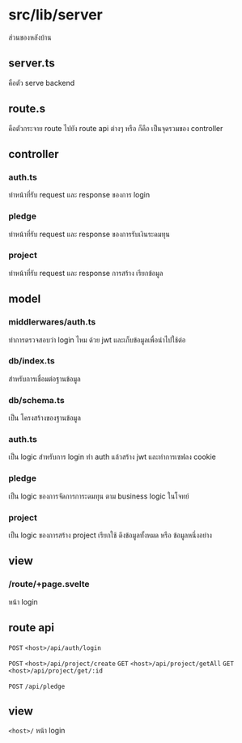 # src/lib/server
ส่วนของหลังบ้าน
## server.ts
คือตัว serve backend
## route.s
คือตัวกระจาย route ไปยัง route api ต่างๆ หรือ ก็คือ เป็นจุดรวมของ controller

## controller
### auth.ts
ทำหน้าที่รับ request และ response ของการ login
### pledge
ทำหน้าที่รับ request และ response ของการรับเงินระดมทุน
### project
ทำหน้าที่รับ request และ response การสร้าง เรียกข้อมูล

## model
### middlerwares/auth.ts
ทำการตรวจสอบว่า login ไหม ด้วย jwt และเก็บข้อมูลเพื่อนำไปใช้ต่อ
### db/index.ts
สำหรับการเชื่อมต่อฐานข้อมูล
### db/schema.ts
เป็น โครงสร้างของฐานข้อมูล
### auth.ts
เป็น logic สำหรับการ login ทำ auth แล้วสร้าง jwt และทำการเซฟลง cookie
### pledge
เป็น logic ของการจัดการการะดมทุน ตาม business logic ในโจทย์
### project
เป็น logic ของการสร้าง project เรียกใช้ ดึงข้อมูลทั้งหมด หรือ ข้อมูลหนึ่งอย่าง 

## view
### /route/+page.svelte
หน้า login


## route api
`POST` `<host>/api/auth/login`

`POST` `<host>/api/project/create`
`GET` `<host>/api/project/getAll`
`GET` `<host>/api/project/get/:id`

`POST` `/api/pledge`

## view
`<host>/` หน้า login